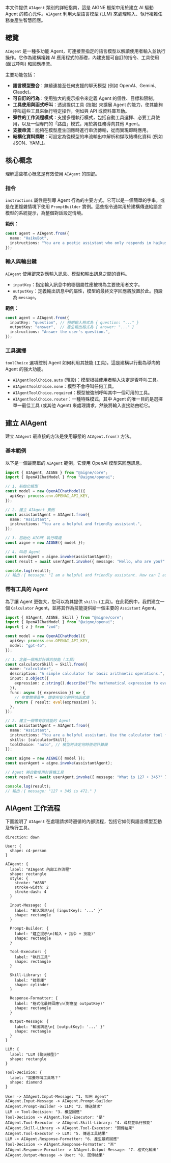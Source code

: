 本文件提供 `AIAgent` 類別的詳細指南，這是 AIGNE 框架中用於建立 AI 驅動 Agent 的核心元件。`AIAgent` 利用大型語言模型 (LLM) 來處理輸入、執行複雜任務並產生智慧回應。

## 總覽

`AIAgent` 是一種多功能 Agent，可連接至指定的語言模型以解讀使用者輸入並執行操作。它作為建構複雜 AI 應用程式的基礎，內建支援可自訂的指令、工具使用 (函式呼叫) 和回應串流。

主要功能包括：
- **語言模型整合**：無縫連接至任何支援的聊天模型 (例如 OpenAI、Gemini、Claude)。
- **可自訂的行為**：使用強大的提示指令來定義 Agent 的個性、目標和限制。
- **工具使用與函式呼叫**：透過提供工具 (技能) 來擴展 Agent 的能力，使其能夠呼叫這些工具來執行特定操作，例如與 API 或資料庫互動。
- **彈性的工作流程模式**：支援多種執行模式，包括自動工具選擇、必要工具使用，以及一個專門的「路由」模式，用於將任務導向其他 Agent。
- **支援串流**：能夠在模型產生回應時進行串流傳輸，從而實現即時應用。
- **結構化資料擷取**：可設定為從模型的串流輸出中解析和擷取結構化資料 (例如 JSON、YAML)。

## 核心概念

理解這些核心概念是有效使用 `AIAgent` 的關鍵。

### 指令

`instructions` 屬性是引導 Agent 行為的主要方式。它可以是一個簡單的字串，或是在更複雜情境下使用 `PromptBuilder` 實例。這些指令通常用於建構傳送給語言模型的系統提示，為整個對話設定情境。

**範例：**
```typescript
const agent = AIAgent.from({
  name: "HaikuBot",
  instructions: "You are a poetic assistant who only responds in haikus.",
});
```

### 輸入與輸出鍵

`AIAgent` 使用鍵來對應輸入訊息、模型和輸出訊息之間的資料。
- `inputKey`：指定輸入訊息中的哪個屬性應被視為主要使用者文字。
- `outputKey`：定義輸出訊息中的屬性，模型的最終文字回應將放置於此。預設為 `message`。

**範例：**
```typescript
const agent = AIAgent.from({
  inputKey: "question", // 預期輸入格式為 { question: "..." }
  outputKey: "answer",  // 產生輸出格式為 { answer: "..." }
  instructions: "Answer the user's question.",
});
```

### 工具選擇

`toolChoice` 選項控制 Agent 如何利用其技能 (工具)。這是建構以行動為導向的 Agent 的強大功能。

- `AIAgentToolChoice.auto` (預設)：模型根據使用者輸入決定是否呼叫工具。
- `AIAgentToolChoice.none`：模型不會呼叫任何工具。
- `AIAgentToolChoice.required`：模型被強制呼叫其中一個可用的工具。
- `AIAgentToolChoice.router`：一種特殊模式，其中 Agent 的唯一目的是選擇單一最佳工具 (或其他 Agent) 來處理請求，然後將輸入直接路由給它。

## 建立 AIAgent

建立 `AIAgent` 最直接的方法是使用靜態的 `AIAgent.from()` 方法。

### 基本範例

以下是一個最簡單的 `AIAgent` 範例，它使用 OpenAI 模型來回應訊息。

```typescript
import { AIAgent, AIGNE } from "@aigne/core";
import { OpenAIChatModel } from "@aigne/openai";

// 1. 初始化模型
const model = new OpenAIChatModel({
  apiKey: process.env.OPENAI_API_KEY,
});

// 2. 建立 AIAgent 實例
const assistantAgent = AIAgent.from({
  name: "Assistant",
  instructions: "You are a helpful and friendly assistant.",
});

// 3. 初始化 AIGNE 執行環境
const aigne = new AIGNE({ model });

// 4. 叫用 Agent
const userAgent = aigne.invoke(assistantAgent);
const result = await userAgent.invoke({ message: "Hello, who are you?" });

console.log(result);
// 輸出：{ message: "I am a helpful and friendly assistant. How can I assist you today?" }
```

### 帶有工具的 Agent

為了讓 Agent 更強大，您可以為其提供 `skills` (工具)。在此範例中，我們建立一個 `Calculator` Agent，並將其作為技能提供給一個主要的 `Assistant` Agent。

```typescript
import { AIAgent, AIGNE, Skill } from "@aigne/core";
import { OpenAIChatModel } from "@aigne/openai";
import { z } from "zod";

const model = new OpenAIChatModel({
  apiKey: process.env.OPENAI_API_KEY,
  model: "gpt-4o",
});

// 1. 定義一個用於計算的技能 (工具)
const calculatorSkill = Skill.from({
  name: "calculator",
  description: "A simple calculator for basic arithmetic operations.",
  input: z.object({
    expression: z.string().describe("The mathematical expression to evaluate, e.g., '2+2'"),
  }),
  func: async ({ expression }) => {
    // 在實際場景中，請使用安全的評估函式庫
    return { result: eval(expression) };
  },
});

// 2. 建立一個帶有該技能的 Agent
const assistantAgent = AIAgent.from({
  name: "Assistant",
  instructions: "You are a helpful assistant. Use the calculator tool for any math questions.",
  skills: [calculatorSkill],
  toolChoice: "auto", // 模型將決定何時使用計算機
});

const aigne = new AIGNE({ model });
const userAgent = aigne.invoke(assistantAgent);

// Agent 將自動使用計算機工具
const result = await userAgent.invoke({ message: "What is 127 + 345?" });

console.log(result);
// 輸出：{ message: "127 + 345 is 472." }
```

## AIAgent 工作流程

下圖說明了 `AIAgent` 在處理請求時遵循的內部流程，包括它如何與語言模型互動及執行工具。

```d2
direction: down

User: {
  shape: c4-person
}

AIAgent: {
  label: "AIAgent 內部工作流程"
  shape: rectangle
  style: {
    stroke: "#888"
    stroke-width: 2
    stroke-dash: 4
  }

  Input-Message: {
    label: "輸入訊息\n{ [inputKey]: '...' }"
    shape: rectangle
  }

  Prompt-Builder: {
    label: "建立提示\n(輸入 + 指令 + 技能)"
    shape: rectangle
  }

  Tool-Executor: {
    label: "執行工具"
    shape: rectangle
  }

  Skill-Library: {
    label: "技能庫"
    shape: cylinder
  }

  Response-Formatter: {
    label: "格式化最終回應\n(對應至 outputKey)"
    shape: rectangle
  }

  Output-Message: {
    label: "輸出訊息\n{ [outputKey]: '...' }"
    shape: rectangle
  }
}

LLM: {
  label: "LLM (聊天模型)"
  shape: rectangle
}

Tool-Decision: {
  label: "需要呼叫工具嗎？"
  shape: diamond
}

User -> AIAgent.Input-Message: "1. 叫用 Agent"
AIAgent.Input-Message -> AIAgent.Prompt-Builder
AIAgent.Prompt-Builder -> LLM: "2. 傳送請求"
LLM -> Tool-Decision: "3. 模型回應"
Tool-Decision -> AIAgent.Tool-Executor: "是"
AIAgent.Tool-Executor -> AIAgent.Skill-Library: "4. 尋找並執行技能"
AIAgent.Skill-Library -> AIAgent.Tool-Executor: "回傳結果"
AIAgent.Tool-Executor -> LLM: "5. 傳送工具結果"
LLM -> AIAgent.Response-Formatter: "6. 產生最終回應"
Tool-Decision -> AIAgent.Response-Formatter: "否"
AIAgent.Response-Formatter -> AIAgent.Output-Message: "7. 格式化輸出"
AIAgent.Output-Message -> User: "8. 回傳結果"

```